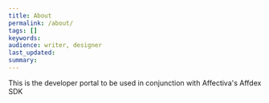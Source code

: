 ```yaml
---
title: About
permalink: /about/
tags: []
keywords: 
audience: writer, designer
last_updated: 
summary: 
---
```



This is the developer portal to be used in conjunction with Affectiva's Affdex SDK
